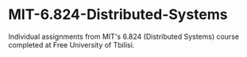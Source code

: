 # MIT-6.824-Distributed-Systems
Individual assignments from MIT's 6.824 (Distributed Systems) course completed at Free University of Tbilisi.
